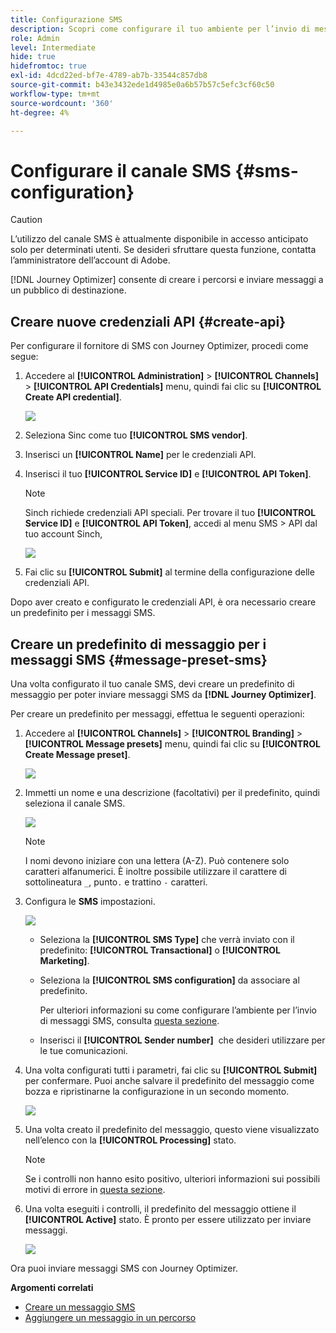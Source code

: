 ```yaml
---
title: Configurazione SMS
description: Scopri come configurare il tuo ambiente per l’invio di messaggi SMS con Journey Optimizer
role: Admin
level: Intermediate
hide: true
hidefromtoc: true
exl-id: 4dcd22ed-bf7e-4789-ab7b-33544c857db8
source-git-commit: b43e3432ede1d4985e0a6b57b57c5efc3cf60c50
workflow-type: tm+mt
source-wordcount: '360'
ht-degree: 4%

---
```


# Configurare il canale SMS {#sms-configuration}

>[!CAUTION]
>
> L’utilizzo del canale SMS è attualmente disponibile in accesso anticipato solo per determinati utenti. Se desideri sfruttare questa funzione, contatta l’amministratore dell’account di Adobe.

[!DNL Journey Optimizer] consente di creare i percorsi e inviare messaggi a un pubblico di destinazione.

## Creare nuove credenziali API {#create-api}

Per configurare il fornitore di SMS con Journey Optimizer, procedi come segue:

1. Accedere al **[!UICONTROL Administration]** > **[!UICONTROL Channels]** > **[!UICONTROL API Credentials]** menu, quindi fai clic su **[!UICONTROL Create API credential]**.

   ![](../assets/sms_4.png)

1. Seleziona Sinc come tuo **[!UICONTROL SMS vendor]**.

1. Inserisci un **[!UICONTROL Name]** per le credenziali API.

1. Inserisci il tuo **[!UICONTROL Service ID]** e **[!UICONTROL API Token]**.

   >[!NOTE]
   >
   > Sinch richiede credenziali API speciali. Per trovare il tuo **[!UICONTROL Service ID]** e **[!UICONTROL API Token]**, accedi al menu SMS > API dal tuo account Sinch,

   ![](../assets/sms_5.png)

1. Fai clic su **[!UICONTROL Submit]** al termine della configurazione delle credenziali API.

Dopo aver creato e configurato le credenziali API, è ora necessario creare un predefinito per i messaggi SMS.

## Creare un predefinito di messaggio per i messaggi SMS {#message-preset-sms}

Una volta configurato il tuo canale SMS, devi creare un predefinito di messaggio per poter inviare messaggi SMS da **[!DNL Journey Optimizer]**.

Per creare un predefinito per messaggi, effettua le seguenti operazioni:

1. Accedere al **[!UICONTROL Channels]** > **[!UICONTROL Branding]** > **[!UICONTROL Message presets]** menu, quindi fai clic su **[!UICONTROL Create Message preset]**.

   ![](../assets/preset-create.png)

1. Immetti un nome e una descrizione (facoltativi) per il predefinito, quindi seleziona il canale SMS.

   ![](../assets/sms_preset.png)

   >[!NOTE]
   >
   > I nomi devono iniziare con una lettera (A-Z). Può contenere solo caratteri alfanumerici. È inoltre possibile utilizzare il carattere di sottolineatura `_`, punto`.` e trattino `-` caratteri.

1. Configura le **SMS** impostazioni.

   ![](../assets/preset-sms.png)

   * Seleziona la **[!UICONTROL SMS Type]** che verrà inviato con il predefinito: **[!UICONTROL Transactional]** o **[!UICONTROL Marketing]**.

   * Seleziona la **[!UICONTROL SMS configuration]** da associare al predefinito.

      Per ulteriori informazioni su come configurare l’ambiente per l’invio di messaggi SMS, consulta [questa sezione](sms-configuration.md).

   * Inserisci il **[!UICONTROL Sender number]** &#x200B; che desideri utilizzare per le tue comunicazioni.

1. Una volta configurati tutti i parametri, fai clic su **[!UICONTROL Submit]** per confermare. Puoi anche salvare il predefinito del messaggio come bozza e ripristinarne la configurazione in un secondo momento.

   ![](../assets/sms_preset_2.png)

1. Una volta creato il predefinito del messaggio, questo viene visualizzato nell’elenco con la **[!UICONTROL Processing]** stato.

   >[!NOTE]
   >
   >Se i controlli non hanno esito positivo, ulteriori informazioni sui possibili motivi di errore in [questa sezione](#monitor-message-presets).

1. Una volta eseguiti i controlli, il predefinito del messaggio ottiene il **[!UICONTROL Active]** stato. È pronto per essere utilizzato per inviare messaggi.

   ![](../assets/preset-active.png)

Ora puoi inviare messaggi SMS con Journey Optimizer.

**Argomenti correlati**

* [Creare un messaggio SMS](../messages/create-sms.md)
* [Aggiungere un messaggio in un percorso](../building-journeys/journeys-message.md)
